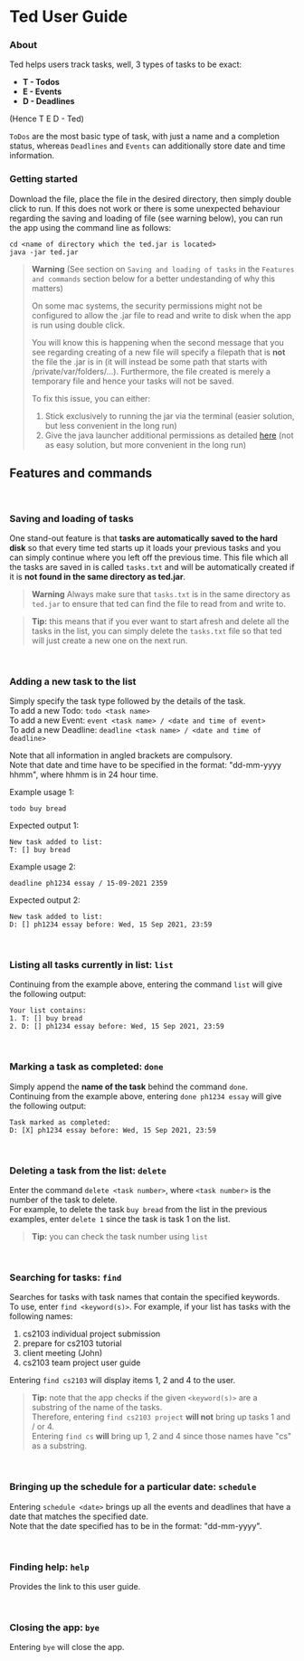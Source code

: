 # Ted User Guide

### About
Ted helps users track tasks, well, 3 types of tasks to be exact:
* **T - Todos**
* **E - Events**
* **D - Deadlines**  

(Hence T E D - Ted)

`ToDos` are the most basic type of task, with just a name and a completion status, whereas `Deadlines` and `Events` can 
additionally store date and time information.




### Getting started
Download the file, place the file in the desired directory, then simply double click to run. If this does not work or 
there is some unexpected behaviour regarding the saving and loading of file (see warning below), you can run the app 
using the command line as follows:
```
cd <name of directory which the ted.jar is located>
java -jar ted.jar
```
> **Warning**
> (See section on `Saving and loading of tasks` in the `Features and commands` section below for a better undestanding 
> of why this matters)  
> 
> On some mac systems, the security permissions might not be configured to allow the .jar file to read and write to disk 
> when the app is run using double click.  
> 
> You will know this is happening when the second message that you see regarding creating of a new file will specify a 
> filepath that is **not** the file the .jar is in (it will instead be some path that starts with 
> /private/var/folders/...). Furthermore, the file created is merely a temporary file and hence your tasks will not be 
> saved.  
> 
> To fix this issue, you can either:
> 1. Stick exclusively to running the jar via the terminal
> (easier solution, but less convenient in the long run)  
> 2. Give the java launcher additional permissions as detailed [here](https://discussions.apple.com/thread/252709578) 
> (not as easy solution, but more convenient in the long run)

## Features and commands

&nbsp;
### Saving and loading of tasks
One stand-out feature is that **tasks are automatically saved to the hard disk** so that every time ted starts up it 
loads your previous tasks and you can simply continue where you left off the previous time. This file which all the tasks
are saved in is called `tasks.txt` and will be automatically created if it is 
**not found in the same directory as ted.jar**.

> **Warning**
> Always make sure that `tasks.txt` is in the same directory as `ted.jar` to ensure that ted can find the file to read 
> from and write to.

> **Tip:** this means that if you ever want to start afresh and delete all the tasks in the list, you can simply delete 
> the `tasks.txt` file so that ted will just create a new one on the next run.

&nbsp;
### Adding a new task to the list
Simply specify the task type followed by the details of the task.  
To add a new Todo: `todo <task name>`  
To add a new Event: `event <task name> / <date and time of event>`  
To add a new Deadline: `deadline <task name> / <date and time of deadline>`  

Note that all information in angled brackets are compulsory.  
Note that date and time have to be specified in the format: "dd-mm-yyyy hhmm", where hhmm is in 24 hour time.

Example usage 1:
```
todo buy bread
```
Expected output 1:
```
New task added to list:  
T: [] buy bread
```
Example usage 2:
```
deadline ph1234 essay / 15-09-2021 2359
```
Expected output 2:
```
New task added to list:  
D: [] ph1234 essay before: Wed, 15 Sep 2021, 23:59
```

&nbsp;
### Listing all tasks currently in list: `list`
Continuing from the example above, entering the command `list` will give the following output:
```
Your list contains:
1. T: [] buy bread
2. D: [] ph1234 essay before: Wed, 15 Sep 2021, 23:59
```

&nbsp;
### Marking a task as completed: `done`
Simply append the **name of the task** behind the command `done`.  
Continuing from the example above, entering `done ph1234 essay` will give the following output:
```
Task marked as completed:  
D: [X] ph1234 essay before: Wed, 15 Sep 2021, 23:59
```

&nbsp;
### Deleting a task from the list: `delete`
Enter the command `delete <task number>`, where `<task number>` is the number of the task to delete.  
For example, to delete the task `buy bread` from the list in the previous examples, enter  `delete 1` since the task is 
task 1 on the list.  
> **Tip:** you can check the task number using `list`

&nbsp;
### Searching for tasks: `find`
Searches for tasks with task names that contain the specified keywords.  
To use, enter `find <keyword(s)>`. For example, if your list has tasks with the following names:
1. cs2103 individual project submission
2. prepare for cs2103 tutorial
3. client meeting (John)
4. cs2103 team project user guide

Entering `find cs2103` will display items 1, 2 and 4 to the user.
> **Tip:** note that the app checks if the given `<keyword(s)>` are a substring of the name of the tasks.  
> Therefore, entering `find cs2103 project` **will not** bring up tasks 1 and / or 4.  
> Entering `find cs` **will** bring up 1, 2 and 4 since those names have "cs" as a substring.

&nbsp;
### Bringing up the schedule for a particular date: `schedule`
Entering `schedule <date>` brings up all the events and deadlines that have a date that matches the specified date.  
Note that the date specified has to be in the format: "dd-mm-yyyy".

&nbsp;
### Finding help: `help`
Provides the link to this user guide.

&nbsp;
### Closing the app: `bye`
Entering `bye` will close the app.
